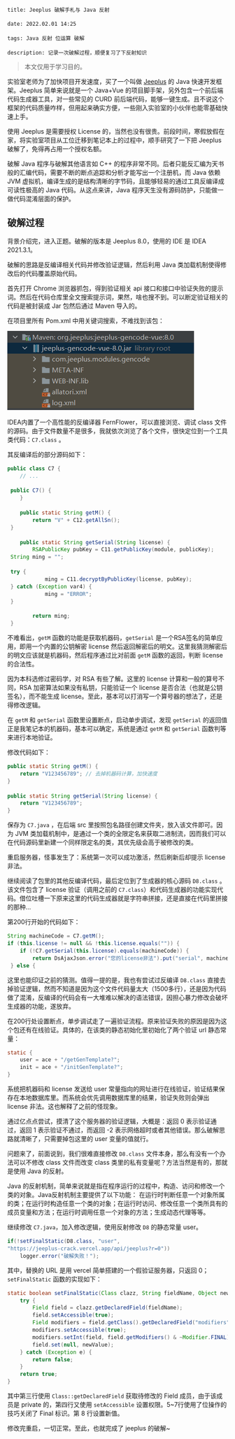 ```

title: Jeeplus 破解手札与 Java 反射

date: 2022.02.01 14:25

tags: Java 反射 位运算 破解

description: 记录一次破解过程，顺便复习了下反射知识

```

> 本文仅用于学习目的。

实验室老师为了加快项目开发速度，买了一个叫做 [Jeeplus](http://www.jeeplus.org/) 的 Java 快速开发框架。Jeeplus 简单来说就是一个 Java+Vue 的项目脚手架，另外包含一个前后端代码生成器工具，对一些常见的 CURD 前后端代码，能够一键生成。且不说这个框架的代码质量咋样，但用起来确实方便，一些刚入实验室的小伙伴也能零基础快速上手。

使用 Jeeplus 是需要授权 License 的，当然也没有很贵。前段时间，寒假放假在家，将实验室项目从工位迁移到笔记本上的过程中，顺手研究了一下把 Jeeplus 破解了，免得再占用一个授权名额。

破解 Java 程序与破解其他语言如 C++ 的程序非常不同。后者只能反汇编为天书般的汇编代码，需要不断的断点追踪和分析才能写出一个注册机，而 Java 依赖 JVM 虚拟机，编译生成的是结构清晰的字节码，且能够轻易的通过工具反编译成可读性极高的 Java 代码。从这点来讲，Java 程序天生没有源码防护，只能做一做代码混淆层面的保护。

## 破解过程

背景介绍完，进入正题。破解的版本是 Jeeplus 8.0，使用的 IDE 是 IDEA 2021.3.1。

破解的思路是反编译相关代码并修改验证逻辑，然后利用 Java 类加载机制使得修改后的代码覆盖原始代码。

首先打开 Chrome 浏览器抓包，得到验证相关 api 接口和接口中验证失败的提示词。然后在代码仓库里全文搜索提示词，果然，啥也搜不到。可以断定验证相关的代码是被封装成 Jar 包然后通过 Maven 导入的。

在项目里所有 Pom.xml 中用关键词搜索，不难找到该包：

<img src="/res/1.webp">

IDEA内置了一个高性能的反编译器 FernFlower，可以直接浏览、调试 class 文件的源码。由于文件数量不是很多，我就依次浏览了各个文件，很快定位到一个工具类代码：`C7.class` 。

其反编译后的部分源码如下：

```java
public class C7 {  
    // ...
  
 public C7() {  
    }  
  
    public static String getM() {  
        return "V" + C12.getAllSn();  
 }  
  
    public static String getSerial(String license) {  
        RSAPublicKey pubKey = C11.getPublicKey(module, publicKey);  
 String ming = "";  
  
 try {  
            ming = C11.decryptByPublicKey(license, pubKey);  
 } catch (Exception var4) {  
            ming = "ERROR";  
 }  
  
        return ming;  
 }
```

不难看出，`getM` 函数的功能是获取机器码，`getSerial` 是一个RSA签名的简单应用，即用一个内置的公钥解密 license 然后返回解密后的明文。这里我猜测解密后的明文应该就是机器码，然后程序通过比对前面 `getM` 函数的返回，判断 license 的合法性。

因为本科选修过密码学，对 RSA 有些了解。这里的 license 计算和一般的算号不同，RSA 加密算法如果没有私钥，只能验证一个 license 是否合法（也就是公钥签名），而不能生成 license。至此，基本可以打消写一个算号器的想法了，还是得修改逻辑。

在 `getM` 和 `getSerial` 函数里设置断点，启动单步调试，发现 `getSerial` 的返回值正是我笔记本的机器码，基本可以确定，系统是通过  `getM`  和  `getSerial` 函数判等来进行本地验证。

 修改代码如下：

```java
public static String getM() {  
    return "V123456789"; // 去掉机器码计算，加快速度  
}

public static String getSerial(String license) {
	return "V123456789";
}
```

保存为 `C7.java` ，在后端 src 里按照包名路径创建文件夹，放入该文件即可。因为 JVM 类加载机制中，是通过一个类的全限定名来获取二进制流，因而我们可以在代码源码里新建一个同样限定名的类，其优先级会高于被修改的类。

重启服务器，怪事发生了：系统第一次可以成功激活，然后刷新后却提示 license 非法。

继续阅读了包里的其他反编译代码，最后定位到了生成器的核心源码 `D8.class` 。该文件包含了 license 验证（调用之前的 `C7.class`）和代码生成器的功能实现代码。借位吐槽一下原来这里的代码生成器就是字符串拼接，还是直接在代码里拼接的那种...

第200行开始的代码如下：
```java
String machineCode = C7.getM();  
if (this.license != null && !this.license.equals("")) {  
    if (!C7.getSerial(this.license).equals(machineCode)) {  
        return DsAjaxJson.error("您的license非法").put("serial", machineCode).put("code", 700);  
 } else {
```

这里也能印证之前的猜测。值得一提的是，我也有尝试过反编译 `D8.class` 直接去掉验证逻辑，然而不知道是因为这个文件代码量太大（1500多行），还是因为代码做了混淆，反编译的代码会有一大堆难以解决的语法错误，因担心暴力修改会破坏生成器的功能，遂放弃。

在200行处设置断点，单步调试走了一遍验证流程。原来验证失败的原因是因为这个包还有在线验证。具体的，在该类的静态初始化里初始化了两个验证 url 静态常量：

```java
static {  
	user = ace + "/getGenTemplate?";  
	init = ace + "/initGenTemplate?";  
}
```

系统把机器码和 license 发送给 user 常量指向的网址进行在线验证，验证结果保存在本地数据库里。而系统会优先调用数据库里的结果，验证失败则会弹出 license 非法。这也解释了之前的怪现象。

通过亿点点尝试，摸清了这个服务器的验证逻辑，大概是：返回 0 表示验证通过，返回 1 表示验证不通过，而返回 -2 表示网络超时或者其他错误。那么破解思路就清晰了，只需要掉包这里的 user 变量的值就行。

问题来了，前面说到，我们很难直接修改 `D8.class` 文件本身，那么有没有一个办法可以不修改 class 文件而改变 class 类里的私有变量呢？方法当然是有的，那就是使用 Java 的反射。

Java 的反射机制，简单来说就是指在程序运行的过程中，构造、访问和修改一个类的对象。Java反射机制主要提供了以下功能： 在运行时判断任意一个对象所属的类；在运行时构造任意一个类的对象；在运行时访问、修改任意一个类所具有的成员变量和方法；在运行时调用任意一个对象的方法；生成动态代理等等。

继续修改 `C7.java`，加入修改逻辑，使用反射修改 `D8` 的静态常量 user。

```java
if(!setFinalStatic(D8.class, "user",   
"https://jeeplus-crack.vercel.app/api/jeeplus?r=0"))  
    logger.error("破解失败！");
```

其中，替换的 URL 是用 vercel 简单搭建的一个假验证服务器，只返回 0；`setFinalStatic` 函数的实现如下：

```java
static boolean setFinalStatic(Class clazz, String fieldName, Object newValue){  
    try {  
		Field field = clazz.getDeclaredField(fieldName);  
        field.setAccessible(true);  
        Field modifiers = field.getClass().getDeclaredField("modifiers");  
        modifiers.setAccessible(true);  
        modifiers.setInt(field, field.getModifiers() & ~Modifier.FINAL);  
        field.set(null, newValue);  
    } catch (Exception e) {  
        return false;  
    }  	
    return true;  
}
```

其中第三行使用 `Class::getDeclaredField` 获取待修改的 Field 成员，由于该成员是 private 的，第四行又使用 `setAccessible` 设置权限。5~7行使用了位操作的技巧关闭了 Final 标识。第 8 行设置新值。

修改完重启，一切正常。至此，也就完成了 jeeplus 的破解~